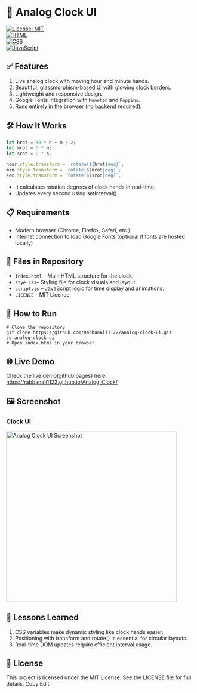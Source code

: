 # 🧾 Analog Clock UI

[![License: MIT](https://img.shields.io/badge/License-MIT-green.svg)](LICENSE)  
[![HTML](https://img.shields.io/badge/HTML5-orange.svg)](https://developer.mozilla.org/en-US/docs/Web/HTML)  
[![CSS](https://img.shields.io/badge/CSS3-blue.svg)](https://developer.mozilla.org/en-US/docs/Web/CSS)  
[![JavaScript](https://img.shields.io/badge/JavaScript-ES6-yellow.svg)](https://developer.mozilla.org/en-US/docs/Web/JavaScript)

## ✅ Features

1. Live analog clock with moving hour and minute hands.
2. Beautiful, glassmorphism-based UI with glowing clock borders.
3. Lightweight and responsive design.
4. Google Fonts integration with `Monoton` and `Poppins`.
5. Runs entirely in the browser (no backend required).

## 🛠️ How It Works

```javascript
let hrot = 30 * h + m / 2;
let mrot = 6 * m;
let srot = 6 * s;

hour.style.transform = `rotate(${hrot}deg)`;
min.style.transform = `rotate(${mrot}deg)`;
sec.style.transform = `rotate(${srot}deg)`;
```
- It calculates rotation degrees of clock hands in real-time.
- Updates every second using setInterval().


## 📋 Requirements
- Modern browser (Chrome, Firefox, Safari, etc.)
- Internet connection to load Google Fonts (optional if fonts are hosted locally)


## 📂 Files in Repository
- ```index.html``` – Main HTML structure for the clock.
- ```stye.css```– Styling file for clock visuals and layout.
- ```script.js``` – JavaScript logic for time display and animations.
- ```LICENCE``` - MIT Licence

  
## 🚀 How to Run
```
# Clone the repository
git clone https://github.com/RabbanAli1122/analog-clock-ui.git
cd analog-clock-ui
# Open index.html in your browser
```

## 🌐 Live Demo
Check the live demo(github pages) here:  
https://rabbanali1122.github.io/Analog_Clock/


## 🖼️ Screenshot
### Clock UI
<img width="457" alt="Analog Clock UI Screenshot" src="https://github.com/user-attachments/assets/5685005b-631a-4799-acb3-3bee3f8027e6" />

## 🧠 Lessons Learned
1. CSS variables make dynamic styling like clock hands easier.
2. Positioning with transform and rotate() is essential for circular layouts.
3. Real-time DOM updates require efficient interval usage.


## 📄 License
This project is licensed under the MIT License. See the LICENSE file for full details.
Copy
Edit

